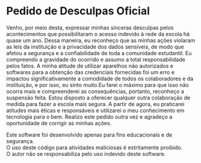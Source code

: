 # Pedido de Desculpas Oficial

Venho, por meio desta, expressar minhas sinceras desculpas pelos acontecimentos que possibilitaram o acesso indevido à rede da escola há quase um ano. Dessa maneira, eu reconheço que as minhas ações violaram as leis da instituição e a privacidade dos dados sensíveis, de modo que afetou a segurança e a confiabilidade de toda a comunidade estudantil. Eu compreendo a gravidade do ocorrido e assumo a total responsabilidade pelos fatos. A minha atitude de utilizar aparelhos não autorizados e softwares para a obtenção das credenciais fornecidas foi um erro e impactou significativamente a comodidade de todos os colaboradores e da instituição, e por isso, eu sinto muito.Eu farei o máximo para que isso não ocorra mais e compreenderei as consequências, portanto, reconheço a suspensão feita. Estou disposto a oferecer qualquer outra colaboração de medida para fazer a escola mais segura. A partir de agora, eu praticarei atitudes mais éticas e responsáveis e utilizarei o meu conhecimento em tecnologia para o bem. Realizo este pedido outra vez e agradeço a oportunidade de corrigir as minhas ações.

Este software foi desenvolvido apenas para fins educacionais e de segurança.  
O uso deste código para atividades maliciosas é estritamente proibido.  
O autor não se responsabiliza pelo uso indevido deste software.
